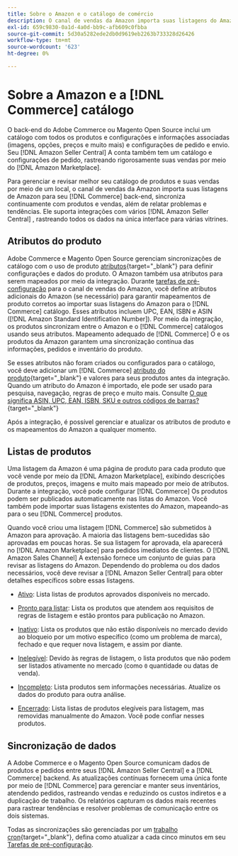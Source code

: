 ```yaml
---
title: Sobre o Amazon e o catálogo de comércio
description: O canal de vendas da Amazon importa suas listagens do Amazon para o backend do Commerce e sincroniza continuamente com produtos e vendas.
exl-id: 659c9830-0a1d-4a0d-bb9c-afb609c0fbba
source-git-commit: 5d30a5282ede2db0d9619eb2263b733328d26426
workflow-type: tm+mt
source-wordcount: '623'
ht-degree: 0%

---
```


# Sobre a Amazon e a [!DNL Commerce] catálogo

O back-end do Adobe Commerce ou Magento Open Source inclui um catálogo com todos os produtos e configurações e informações associadas (imagens, opções, preços e muito mais) e configurações de pedido e envio. Seu [!DNL Amazon Seller Central] A conta também tem um catálogo e configurações de pedido, rastreando rigorosamente suas vendas por meio do [!DNL Amazon Marketplace].

Para gerenciar e revisar melhor seu catálogo de produtos e suas vendas por meio de um local, o canal de vendas da Amazon importa suas listagens de Amazon para seu [!DNL Commerce] back-end, sincroniza continuamente com produtos e vendas, além de relatar problemas e tendências. Ele suporta integrações com vários [!DNL Amazon Seller Central] , rastreando todos os dados na única interface para várias vitrines.

## Atributos do produto

Adobe Commerce e Magento Open Source gerenciam sincronizações de catálogo com o uso de produto [atributos](https://docs.magento.com/user-guide/catalog/product-attributes.html){target=&quot;_blank&quot;} para definir configurações e dados do produto. O Amazon também usa atributos para serem mapeados por meio da integração. Durante [tarefas de pré-configuração](./amazon-pre-setup-tasks.md) para o canal de vendas do Amazon, você define atributos adicionais do Amazon (se necessário) para garantir mapeamentos de produto corretos ao importar suas listagens do Amazon para o [!DNL Commerce] catálogo. Esses atributos incluem UPC, EAN, ISBN e ASIN ([!DNL Amazon Standard Identification Number]). Por meio da integração, os produtos sincronizam entre o Amazon e o [!DNL Commerce] catálogos usando seus atributos. Mapeamento adequado de [!DNL Commerce] O e os produtos da Amazon garantem uma sincronização contínua das informações, pedidos e inventário do produto.

Se esses atributos não foram criados ou configurados para o catálogo, você deve adicionar um [!DNL Commerce] [atributo do produto](https://docs.magento.com/user-guide/catalog/product-attributes.html){target=&quot;_blank&quot;} e valores para seus produtos antes da integração. Quando um atributo do Amazon é importado, ele pode ser usado para pesquisa, navegação, regras de preço e muito mais. Consulte [O que significa ASIN, UPC, EAN, ISBN, SKU e outros códigos de barras?](https://sellerskills.com/multi-channel-operations/what-asin-upc-ean-isbn-sku-and-other-barcodes-mean/#what-is-isbn-number){target=&quot;_blank&quot;}

Após a integração, é possível gerenciar e atualizar os atributos de produto e os mapeamentos do Amazon a qualquer momento.

## Listas de produtos

Uma listagem da Amazon é uma página de produto para cada produto que você vende por meio da [!DNL Amazon Marketplace], exibindo descrições de produtos, preços, imagens e muito mais mapeado por meio de atributos. Durante a integração, você pode configurar [!DNL Commerce] Os produtos podem ser publicados automaticamente nas listas do Amazon. Você também pode importar suas listagens existentes do Amazon, mapeando-as para o seu [!DNL Commerce] produtos.

Quando você criou uma listagem [!DNL Commerce] são submetidos à Amazon para aprovação. A maioria das listagens bem-sucedidas são aprovadas em poucas horas. Se sua listagem for aprovada, ela aparecerá no [!DNL Amazon Marketplace] para pedidos imediatos de clientes. O [!DNL Amazon Sales Channel] A extensão fornece um conjunto de guias para revisar as listagens do Amazon. Dependendo do problema ou dos dados necessários, você deve revisar a [!DNL Amazon Seller Central] para obter detalhes específicos sobre essas listagens.

- [Ativo](./active-listings.md): Lista listas de produtos aprovados disponíveis no mercado.

- [Pronto para listar](./ready-to-list.md): Lista os produtos que atendem aos requisitos de regras de listagem e estão prontos para publicação no Amazon.

- [Inativo](./inactive-listings.md): Lista os produtos que não estão disponíveis no mercado devido ao bloqueio por um motivo específico (como um problema de marca), fechado e que requer nova listagem, e assim por diante.

- [Inelegível](./ineligible-listings.md): Devido às regras de listagem, o lista produtos que não podem ser listados ativamente no mercado (como `0` quantidade ou datas de venda).

- [Incompleto](./incomplete-listings.md): Lista produtos sem informações necessárias. Atualize os dados do produto para outra análise.

- [Encerrado](./ended-listings.md): Lista listas de produtos elegíveis para listagem, mas removidas manualmente do Amazon. Você pode confiar nesses produtos.

## Sincronização de dados

A Adobe Commerce e o Magento Open Source comunicam dados de produtos e pedidos entre seus [!DNL Amazon Seller Central] e a [!DNL Commerce] backend. As atualizações contínuas fornecem uma única fonte por meio de [!DNL Commerce] para gerenciar e manter seus inventários, atendendo pedidos, rastreando vendas e reduzindo os custos indiretos e a duplicação de trabalho. Os relatórios capturam os dados mais recentes para rastrear tendências e resolver problemas de comunicação entre os dois sistemas.

Todas as sincronizações são gerenciadas por um [trabalho cron](https://docs.magento.com/user-guide/system/cron.html){target=&quot;_blank&quot;}, defina como atualizar a cada cinco minutos em seu [Tarefas de pré-configuração](./amazon-pre-setup-tasks.md).

